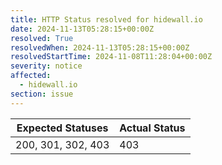 ```yaml
---
title: HTTP Status resolved for hidewall.io
date: 2024-11-13T05:28:15+00:00Z
resolved: True
resolvedWhen: 2024-11-13T05:28:15+00:00Z
resolvedStartTime: 2024-11-08T11:28:04+00:00Z
severity: notice
affected:
  - hidewall.io
section: issue
---
```


| Expected Statuses | Actual Status  |
|-------------------|----------------|
| 200, 301, 302, 403 | 403 |
